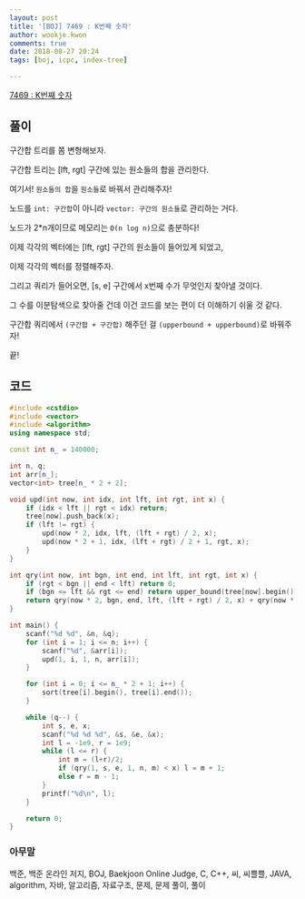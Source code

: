 ```yaml
---
layout: post
title: '[BOJ] 7469 : K번째 숫자'
author: wookje.kwon
comments: true
date: 2018-08-27 20:24
tags: [boj, icpc, index-tree]

---
```


[7469 : K번째 숫자](https://www.acmicpc.net/problem/7469)  

## 풀이

구간합 트리를 쫌 변형해보자.

구간합 트리는 [lft, rgt] 구간에 있는 원소들의 합을 관리한다.

여기서! `원소들의 합`을 `원소들`로 바꿔서 관리해주자!

노드를 `int: 구간합`이 아니라 `vector: 구간의 원소들`로 관리하는 거다.

노드가 2*n개이므로 메모리는 `O(n log n)`으로 충분하다!

이제 각각의 벡터에는 [lft, rgt] 구간의 원소들이 들어있게 되었고,

이제 각각의 벡터를 정렬해주자.

그리고 쿼리가 들어오면, [s, e] 구간에서 x번째 수가 무엇인지 찾아낼 것이다.

그 수를 이분탐색으로 찾아줄 건데 이건 코드를 보는 편이 더 이해하기 쉬울 것 같다.

구간합 쿼리에서 `(구간합 + 구간합)` 해주던 걸 `(upperbound + upperbound)`로 바꿔주자!

끝!

## 코드

```cpp
#include <cstdio>
#include <vector>
#include <algorithm>
using namespace std;

const int n_ = 140000;

int n, q;
int arr[n_];
vector<int> tree[n_ * 2 + 2];

void upd(int now, int idx, int lft, int rgt, int x) {
	if (idx < lft || rgt < idx) return;
	tree[now].push_back(x);
	if (lft != rgt) {
		upd(now * 2, idx, lft, (lft + rgt) / 2, x);
		upd(now * 2 + 1, idx, (lft + rgt) / 2 + 1, rgt, x);
	}
}

int qry(int now, int bgn, int end, int lft, int rgt, int x) {
	if (rgt < bgn || end < lft) return 0;
	if (bgn <= lft && rgt <= end) return upper_bound(tree[now].begin(), tree[now].end(), x) - tree[now].begin();
	return qry(now * 2, bgn, end, lft, (lft + rgt) / 2, x) + qry(now * 2 + 1, bgn, end, (lft + rgt) / 2 + 1, rgt, x);
}

int main() {
    scanf("%d %d", &n, &q);
    for (int i = 1; i <= n; i++) {
        scanf("%d", &arr[i]);
        upd(1, i, 1, n, arr[i]);
    }

    for (int i = 0; i <= n_ * 2 + 1; i++) {
        sort(tree[i].begin(), tree[i].end());
    }

    while (q--) {
        int s, e, x;
        scanf("%d %d %d", &s, &e, &x);
        int l = -1e9, r = 1e9;
        while (l <= r) {
            int m = (l+r)/2;
            if (qry(1, s, e, 1, n, m) < x) l = m + 1;
            else r = m - 1;
        }
        printf("%d\n", l);
    }

    return 0;
}
```

### 아무말  
백준, 백준 온라인 저지, BOJ, Baekjoon Online Judge, C, C++, 씨, 씨쁠쁠, JAVA, algorithm, 자바, 알고리즘, 자료구조, 문제, 문제 풀이, 풀이
